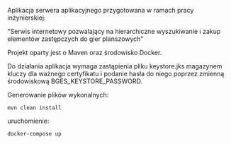 Aplikacja serwera aplikacyjnego przygotowana w ramach pracy inżynierskiej:

"Serwis internetowy pozwalający na hierarchiczne wyszukiwanie i zakup elementów zastępczych do gier planszowych"

Projekt oparty jest o Maven oraz środowisko Docker. 

Do działania aplikacja wymaga zastąpienia pliku keystore.jks  magazynem kluczy dla ważnego certyfikatu i 
podanie hasła do niego poprzez zmienną środowiskową BGES_KEYSTORE_PASSWORD.

Generowanie plików wykonalnych:
```
mvn clean install
```
uruchomienie:
```
docker-compose up
```
